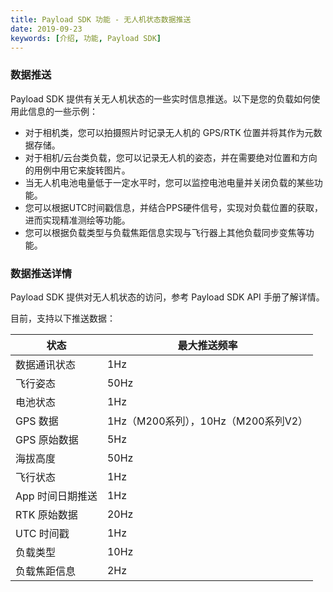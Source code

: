 ```yaml
---
title: Payload SDK 功能 - 无人机状态数据推送
date: 2019-09-23
keywords: [介绍, 功能, Payload SDK]
---
```


### 数据推送

Payload SDK 提供有关无人机状态的一些实时信息推送。以下是您的负载如何使用此信息的一些示例：

- 对于相机类，您可以拍摄照片时记录无人机的 GPS/RTK 位置并将其作为元数据存储。
- 对于相机/云台类负载，您可以记录无人机的姿态，并在需要绝对位置和方向的用例中用它来旋转图片。
- 当无人机电池电量低于一定水平时，您可以监控电池电量并关闭负载的某些功能。
- 您可以根据UTC时间戳信息，并结合PPS硬件信号，实现对负载位置的获取，进而实现精准测绘等功能。
- 您可以根据负载类型与负载焦距信息实现与飞行器上其他负载同步变焦等功能。

### 数据推送详情
Payload SDK 提供对无人机状态的访问，参考 Payload SDK API 手册了解详情。

目前，支持以下推送数据：

<table id="t01">
  <thead>
    <tr>
      <th>状态</th>
      <th>最大推送频率</th>
    </tr>
  </thead>
  <tbody>
    <tr>
      <td> 数据通讯状态</th>
      <td>1Hz</td>        
    </tr>
    <tr>
      <td>飞行姿态</th>
      <td>50Hz</td>        
    </tr>
    <tr>
      <td>电池状态</th>
      <td>1Hz</td>        
    </tr>
    <tr>
      <td>GPS 数据</th>
      <td>1Hz（M200系列），10Hz（M200系列V2）</td>        
    </tr>
    <tr>
      <td>GPS 原始数据</th>
      <td>5Hz</td>        
    </tr>
    <tr>
      <td>海拔高度</th>
      <td>50Hz</td>        
    </tr>
    <tr>
      <td>飞行状态</th>
      <td>1Hz</td>        
    </tr>
    <tr>
      <td>App 时间日期推送</th>
      <td>1Hz</td>        
    </tr>
    <tr>
      <td>RTK 原始数据</th>
      <td>20Hz</td>        
    </tr>
    <tr>
      <td>UTC 时间戳</th>
      <td>1Hz</td>        
    </tr>
    <tr>
      <td>负载类型</th>
      <td>10Hz</td>        
    </tr>
    <tr>
      <td>负载焦距信息</th>
      <td>2Hz</td>        
    </tr>
  </tbody>
</table>
